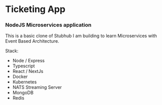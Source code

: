 # Ticketing App

### NodeJS Microservices application

This is a basic clone of Stubhub I am building to learn Microservices with Event Based Architecture.

Stack:
 * Node / Express
 * Typescript
 * React / NextJs
 * Docker
 * Kubernetes
 * NATS Streaming Server
 * MongoDB
 * Redis